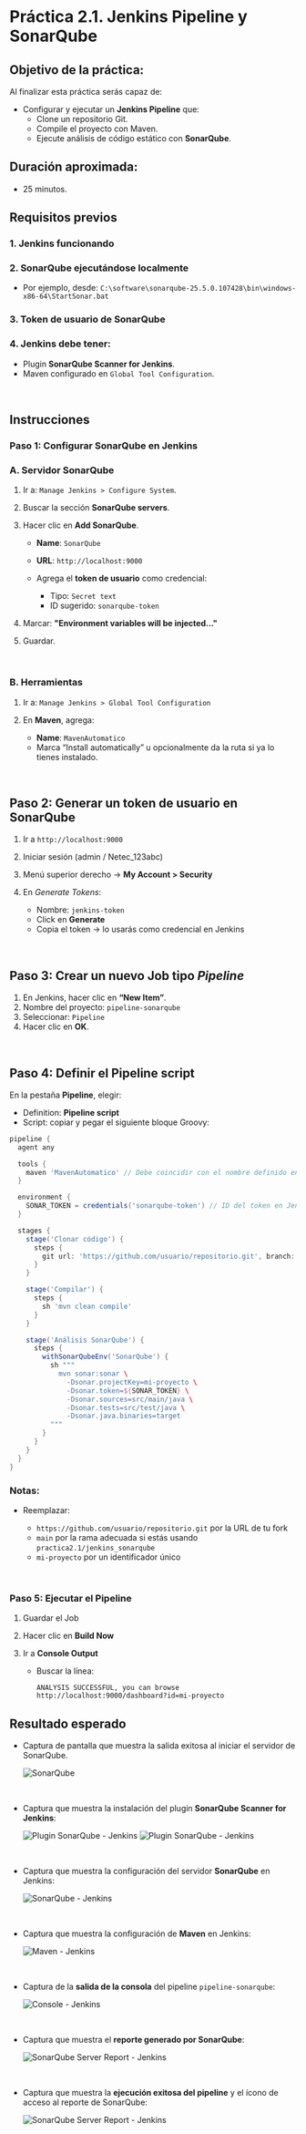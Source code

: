# Práctica 2.1. Jenkins Pipeline y SonarQube 

## Objetivo de la práctica:
Al finalizar esta práctica serás capaz de:

- Configurar y ejecutar un **Jenkins Pipeline** que:
  - Clone un repositorio Git.
  - Compile el proyecto con Maven.
  - Ejecute análisis de código estático con **SonarQube**.

## Duración aproximada:
- 25 minutos.
  
## Requisitos previos

### 1. **Jenkins funcionando**
### 2. **SonarQube ejecutándose localmente**

   * Por ejemplo, desde:
     `C:\software\sonarqube-25.5.0.107428\bin\windows-x86-64\StartSonar.bat`
	 
### 3. **Token de usuario de SonarQube**

### 4. Jenkins debe tener:

   * Plugin **SonarQube Scanner for Jenkins**.
   * Maven configurado en `Global Tool Configuration`.

<br/>

## Instrucciones

### Paso 1: Configurar SonarQube en Jenkins

### A. Servidor SonarQube

1. Ir a: `Manage Jenkins > Configure System`.
2. Buscar la sección **SonarQube servers**.
3. Hacer clic en **Add SonarQube**.

   * **Name**: `SonarQube`
   * **URL**: `http://localhost:9000`
   * Agrega el **token de usuario** como credencial:

     * Tipo: `Secret text`
     * ID sugerido: `sonarqube-token`
4. Marcar: **"Environment variables will be injected..."**
5. Guardar.

<br/>

### B. Herramientas 

1. Ir a: `Manage Jenkins > Global Tool Configuration`
2. En **Maven**, agrega:

   * **Name**: `MavenAutomatico`
   * Marca “Install automatically” u opcionalmente da la ruta si ya lo tienes instalado.


<br/>

## Paso 2: Generar un token de usuario en SonarQube

1. Ir a `http://localhost:9000`
2. Iniciar sesión (admin / Netec_123abc)
3. Menú superior derecho → **My Account > Security**
4. En *Generate Tokens*:

   * Nombre: `jenkins-token`
   * Click en **Generate**
   * Copia el token → lo usarás como credencial en Jenkins


<br/>

## Paso 3: Crear un nuevo Job tipo *Pipeline*

1. En Jenkins, hacer clic en **“New Item”**.
2. Nombre del proyecto: `pipeline-sonarqube`
3. Seleccionar: `Pipeline`
4. Hacer clic en **OK**.


<br/>

## Paso 4: Definir el Pipeline script

En la pestaña **Pipeline**, elegir:

* Definition: **Pipeline script**
* Script: copiar y pegar el siguiente bloque Groovy:

```groovy
pipeline {
  agent any

  tools {
    maven 'MavenAutomatico' // Debe coincidir con el nombre definido en Jenkins si es que lo cambiaste
  }

  environment {
    SONAR_TOKEN = credentials('sonarqube-token') // ID del token en Jenkins, debe coincider con el dado en el Paso 1.
  }

  stages {
    stage('Clonar código') {
      steps {
        git url: 'https://github.com/usuario/repositorio.git', branch: 'main'
      }
    }

    stage('Compilar') {
      steps {
        sh 'mvn clean compile'
      }
    }

    stage('Análisis SonarQube') {
      steps {
        withSonarQubeEnv('SonarQube') {
          sh """
            mvn sonar:sonar \
              -Dsonar.projectKey=mi-proyecto \
              -Dsonar.token=${SONAR_TOKEN} \
              -Dsonar.sources=src/main/java \
              -Dsonar.tests=src/test/java \
              -Dsonar.java.binaries=target
          """
        }
      }
    }
  }
}
```

### Notas:

* Reemplazar:

	* `https://github.com/usuario/repositorio.git` por la URL de tu fork
	* `main` por la rama adecuada si estás usando `practica2.1/jenkins_sonarqube`
	* `mi-proyecto` por un identificador único


<br/>

### Paso 5: Ejecutar el Pipeline

1. Guardar el Job
2. Hacer clic en **Build Now**
3. Ir a **Console Output**

   * Buscar la línea:

     ```
     ANALYSIS SUCCESSFUL, you can browse http://localhost:9000/dashboard?id=mi-proyecto
     ```


## Resultado esperado

* Captura de pantalla que muestra la salida exitosa al iniciar el servidor de SonarQube.

  ![SonarQube](../images/i21.png)

<br/>

* Captura que muestra la instalación del plugin **SonarQube Scanner for Jenkins**:

  ![Plugin SonarQube - Jenkins](../images/i12.png)
  ![Plugin SonarQube - Jenkins](../images/i13.png)
  
 
 <br/>

* Captura que muestra la configuración del servidor **SonarQube** en Jenkins:

  ![SonarQube - Jenkins](../images/i16.png)

<br/>

* Captura que muestra la configuración de **Maven** en Jenkins:

  ![Maven - Jenkins](../images/i17.png)


<br/>

* Captura de la **salida de la consola** del pipeline `pipeline-sonarqube`:

  ![Console - Jenkins](../images/i18.png)


<br/>

* Captura que muestra el **reporte generado por SonarQube**:

  ![SonarQube Server Report - Jenkins](../images/i19.png)

<br/>

* Captura que muestra la **ejecución exitosa del pipeline** y el ícono de acceso al reporte de SonarQube:

  ![SonarQube Server Report - Jenkins](../images/i20.png)
